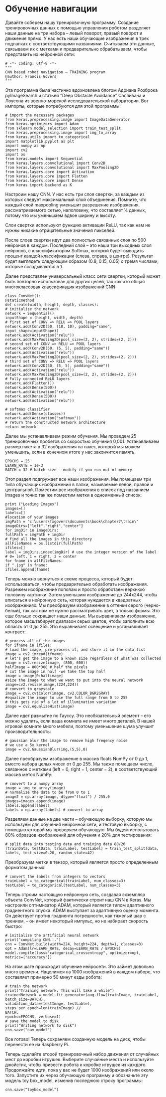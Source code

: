 # Обучение навигации

Давайте соберем нашу тренировочную программу. Создание тренировочных данных с помощью управления роботом разделяет наши данные на три набора – левый поворот, правый поворот и движение прямо. У нас есть наши обучающие изображения в трех подпапках с соответствующими названиями. Считываем эти данные, связываем их с метками и предварительно обрабатываем, чтобы представить их нейронной сети:

```text
# -*- coding: utf-8 -*-
"""
CNN based robot navigation – TRAINING program
@author: Francis Govers
"""
```

Эта программа была частично вдохновлена блогом Адриана Розброка pyImageSearch и статьей "Deep Obstacle Avoidance" Салливана и Лоусона из военно-морской исследовательской лаборатории. Вот импорты, которые потребуются для этой программы:

```text
# import the necessary packages
from keras.preprocessing.image import ImageDataGenerator
from keras.optimizers import Adam
from sklearn.model_selection import train_test_split
from keras.preprocessing.image import img_to_array
from keras.utils import to_categorical
import matplotlib.pyplot as plt
import numpy as np
import cv2
import os
from keras.models import Sequential
from keras.layers.convolutional import Conv2D
from keras.layers.convolutional import MaxPooling2D
from keras.layers.core import Activation
from keras.layers.core import Flatten
from keras.layers.core import Dense
from keras import backend as K
```

Настроим нашу CNN. У нас есть три слоя свертки, за каждым из которых следует максимальный слой объединения. Помните, что каждый слой maxpooling уменьшит разрешение изображения, рассматриваемого сетью, наполовину, что составляет 1⁄4 данных, потому что мы уменьшаем вдвое ширину и высоту.

Слои свертки используют функцию активации ReLU, так как нам не нужны никакие отрицательные значения пикселей.

После слоев свертки идут два полностью связанных слоя по 500 нейронов в каждом. Последний слой – это наши три выходных слоя нейронов, с классификатором Softmax, который будет выводить процент каждой классификации \(слева, справа, в центре\). Результат будет выглядеть следующим образом \(0.8, 0.15, 0.05\) с тремя числами, которые складываются в 1.

Далее представлен универсальный класс сети свертки, который может быть повторно использован для других целей, так как это общая многоклассовая классификация изображений CNN:

```text
class ConvNet():
@staticmethod
def create(width, height, depth, classes):
# initialize the network
network = Sequential()
inputShape = (height, width, depth)
# first set of CONV => RELU => POOL layers
network.add(Conv2D(50, (10, 10), padding="same",
input_shape=inputShape))
network.add(Activation("relu"))
network.add(MaxPooling2D(pool_size=(2, 2), strides=(2, 2)))
# second set of CONV => RELU => POOL layers
network.add(Conv2D(50, (5, 5), padding="same"))
network.add(Activation("relu"))
network.add(MaxPooling2D(pool_size=(2, 2), strides=(2, 2)))
# third set of CONV => RELU => POOL layers
network.add(Conv2D(50, (5, 5), padding="same"))
network.add(Activation("relu"))
network.add(MaxPooling2D(pool_size=(2, 2), strides=(2, 2)))
# Fully connected ReLU layers
network.add(Flatten())
network.add(Dense(500))
network.add(Activation("relu"))
network.add(Dense(500))
network.add(Activation("relu"))

# softmax classifier
network.add(Dense(classes))
network.add(Activation("softmax"))
# return the constructed network architecture
return network
```

Далее мы устанавливаем режим обучения. Мы проведем 25 тренировочных пробегов со скоростью обучения 0,001. Устанавливаем размер пакета в 32 изображения на пакет, который мы можем уменьшить, если в конечном итоге у нас закончится память.

```text
EPOCHS = 25
LEARN_RATE = 1e-3
BATCH = 32 # batch size - modify if you run out of memory
```

Этот раздел подгружает все наши изображения. Мы помещаем три типа обучающих изображений в папки, называемые левой, правой и центральной. Поместим все изображения в список под названием Images и точно так же поместим метки в одноименный список:

```text
print ("Loading Images")
images=[]
labels=[]
#location of your images
imgPath = "c:\users\fxgovers\documents\book\chapter7\train\"
imageDirs=["left","right","center"]
for imgDir in imageDirs:
fullPath = imgPath + imgDir
# find all the images in this directory
allFileNames = os.listdir(fullPath)
ifiles=[]
label = imgDirs.index(imgDir) # use the integer version of the label
# 0= left, 1 = right, 2 = center
for fname in allFileNames:
if ".jpg" in fname:
ifiles.append(fname)
```

Теперь можно вернуться к схеме процесса, который будет использоваться, чтобы предварительно обработать изображения. Разрежем изображение пополам и просто обработаем верхнюю половину картинки. Затем уменьшим изображение до 244х244, чтобы вписаться в нейронную сеть, которая нуждается в квадратных изображениях. Мы преобразуем изображение в оттенки серого \(черно-белый\), так как нам не нужно рассматривать цвет, а только формы. Это еще больше сокращает наши данные. Мы выравниваем изображение, которое масштабирует диапазон серых цветов, чтобы заполнить всю область от 0 до 255. Это выравнивает освещение и устанавливает контраст:

```text
# process all of the images
for ifname in ifiles:
# load the image, pre-process it, and store it in the data list
image = cv2.imread(ifname)
# let's get the image to a known size regardless of what was collected
image = cv2.resize(image, (800, 600))
halfImage = 800*300 # half the pixels
# cut the image in half -we take the top half
image = image[0:halfimage]
#size the image to what we want to put into the neural network
image=cv2.resize(image,(224,224))
# convert to grayscale
image = cv2.cvtColor(image, cv2.COLOR_BGR2GRAY)
#equalize the image to use the full range from 0 to 255
# this gets rid of a lot of illumination variation
image = cv2.equalizeHist(image)
```

Далее идет размытие по Гауссу. Это необязательный элемент – его можно удалить, если ваша комната не имеет много деталей. В нашей игровой комнате много мебели, поэтому уменьшение шума улучшит производительность:

```text
# gaussian blur the image to remove high freqency noise
# we use a 5x kernel
image = cv2.GaussianBlur(img,(5,5),0)
```

Далее преобразуем изображение в массив floats NumPy от 0 до 1, вместо набора целых чисел от 0 до 255. Мы также помещаем число, связанное с метками \(left = 0, right = 1, center = 2\), в соответствующий массив меток NumPy:

```text
# convert to a numpy array
image = img_to_array(image)
# normalize the data to be from 0 to 1
image2 = np.array(image, dtype="float") / 255.0
images=images.append(image)
labels.append(label)
labels = np.array(labels) # convert to array
```

Разделяем данные на две части – обучающую выборку, которую мы используем для обучения нейронной сети, и тестовую выборку, с помощью которой мы проверяем обучающую. Мы будем использовать 80% образцов изображений для обучения и 20% для тестирования:

```text
# split data into testing data and training data 80/20
(trainData, testData, trainLabel, testLabel) = train_test_split(data,
labels, test_size=0.20, random_state=42)
```

Преобразуем метки в тензор, который является просто определенным форматом данных:

```text
# convert the labels from integers to vectors
trainLabel = to_categorical(trainLabel, num_classes=3)
testLabel = to_categorical(testLabel, num_classes=3)
```

Теперь строим настоящую нейронную сеть, создавая экземпляр объекта ConvNet, который фактически строит наш CNN в Keras. Мы настроили оптимизатор ADAM, который является типом адаптивного градиентного спуска. ADAM выступает за адаптивную оценку момента. Он действует против градиента погрешности, как тяжелый шар с трением, – он имеет некоторый импульс, но не набирает скорость быстро:

```text
# initialize the artificial neural network
print("compiling CNN...")
cnn = ConvNet.build(width=224, height=224, depth=1, classes=3)
opt = Adam(lr=LEARN_RATE, decay=LEARN_RATE / EPOCHS)
model.compile(loss="categorical_crossentropy", optimizer=opt,
metrics=["accuracy"])
```

На этом шаге происходит обучение нейросети. Это займет довольно много времени. Нацелимся на 1000 изображений в каждом наборе, что составляет примерно 50 минут езды робота:

```text
# train the network
print("Training network. This will take a while")
trainedNetwork = model.fit_generator(aug.flow(trainImage, trainLabel,
batch_size=BATCH),
validation_data=(testImage, testLable), steps_per_epoch=len(trainImage) //
BATCH,
epochs=EPOCHS, verbose=1)
# save the model to disk
print("Writing network to disk")
cnn.save("nav_model")
```

Все готово! Теперь сохраняем созданную модель на диск, чтобы перенести ее на Raspberry Pi.

Теперь сделайте второй тренировочный набор движения от случайных мест до коробки игрушек. Выберите случайные места и используйте джойстик, чтобы привести робота к коробке игрушек из каждого. Продолжайте идти, пока у вас не будет 1000 изображений или около того. Запустите их через обучающую программу и обозначьте эту модель toy box\_model, изменив последнюю строку программы:

```text
cnn.save(“toybox_model”)
```




